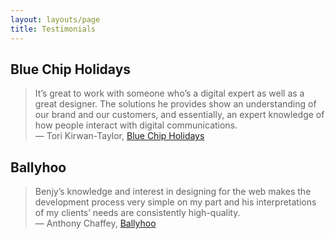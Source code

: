 ```yaml
---
layout: layouts/page
title: Testimonials
---
```


## Blue Chip Holidays

> It’s great to work with someone who’s a digital expert as well as a great designer. The solutions he provides show an understanding of our brand and our customers, and essentially, an expert knowledge of how people interact with digital communications.
<br>— Tori Kirwan-Taylor, <a href="http://www.bluechipholidays.co.uk/">Blue Chip Holidays</a>

## Ballyhoo

> Benjy’s knowledge and interest in designing for the web makes the development process very simple on my part and his interpretations of my clients’ needs are consistently high-quality.
<br>— Anthony Chaffey, <a href="http://www.ballyhoo.co.uk/">Ballyhoo</a>
